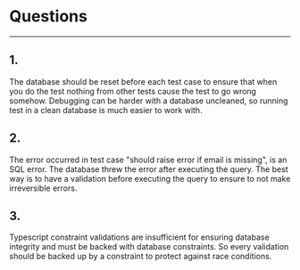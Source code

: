 # Questions

----
## 1.
The database should be reset before each test case to ensure that when you do the test nothing from other tests cause the test to go wrong somehow.
Debugging can be harder with a database uncleaned, so running test in a clean database is much easier to work with.

## 2.
The error occurred in test case "should raise error if email is missing", is an SQL error. The database threw the error after executing the query. The best way is to have a validation before executing the query
to ensure to not make irreversible errors.

## 3.
Typescript constraint validations are insufficient for ensuring database integrity and must be backed with database constraints. 
So every validation should be backed up by a constraint to protect against race conditions.
